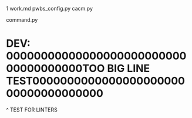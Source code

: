 1
work.md
pwbs_config.py
cacm.py

command.py




# DEV: 0000000000000000000000000000000000000TOO BIG LINE TEST000000000000000000000000000000000000

^ TEST FOR LINTERS
